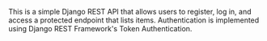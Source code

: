 This is a simple Django REST API that allows users to register, log in, and access a protected endpoint that lists items. Authentication is implemented using Django REST Framework's Token Authentication.

